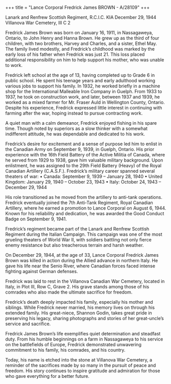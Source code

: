 +++
title = "Lance Corporal Fredrick James BROWN - A/28109"
+++


Lanark and Renfrew Scottish Regiment, R.C.I.C.
KIA December 29, 1944
Villanova War Cemetery, III C 2


Fredrick James Brown was born on January 16, 1911, in Nassagaweya, Ontario, to John Henry and Hanna Brown. He grew up as the third of four children, with two brothers, Harvey and Charles, and a sister, Ethel May. The family lived modestly, and Fredrick’s childhood was marked by the early loss of his father when Fredrick was just 21. This loss placed additional responsibility on him to help support his mother, who was unable to work.

Fredrick left school at the age of 13, having completed up to Grade 6 in public school. He spent his teenage years and early adulthood working various jobs to support his family. 
In 1932, he worked briefly in a machine shop for the International Malleable Iron Company in Guelph. From 1933 to 1937, he took on construction work, and later, between 1937 and 1939, he worked as a mixed farmer for Mr. Fraser Auld in Wellington County, Ontario. 
Despite his experience, Fredrick expressed little interest in continuing with farming after the war, hoping instead to pursue contracting work.

A quiet man with a calm demeanor, Fredrick enjoyed fishing in his spare time. Though noted by superiors as a slow thinker with a somewhat indifferent attitude, he was dependable and dedicated to his work.

Fredrick’s desire for excitement and a sense of purpose led him to enlist in the Canadian Army on September 9, 1939, in Guelph, Ontario. His prior experience with the 16th Field Battery of the Active Militia of Canada, where he served from 1929 to 1938, gave him valuable military background. 
Upon enlistment, he was assigned to the 29th Field Battery (Heavy) of the Royal Canadian Artillery (C.A.S.F.).
Fredrick’s military career spanned several theaters of war:
	•	Canada: September 9, 1939 – January 28, 1940
	•	United Kingdom: January 29, 1940 – October 23, 1943
	•	Italy: October 24, 1943 – December 29, 1944

His role transitioned as he moved from the artillery to anti-tank operations. 
Fredrick eventually joined the 7th Anti-Tank Regiment, Royal Canadian Artillery, where he earned a promotion to Lance Corporal on August 6, 1944. 
Known for his reliability and dedication, he was awarded the Good Conduct Badge on September 9, 1941.

Fredrick’s regiment became part of the Lanark and Renfrew Scottish Regiment during the Italian Campaign. This campaign was one of the most grueling theaters of World War II, with soldiers battling not only fierce enemy resistance but also treacherous terrain and harsh weather.

On December 29, 1944, at the age of 33, Lance Corporal Fredrick James Brown was killed in action during the Allied advance in northern Italy. He gave his life near the Senio River, where Canadian forces faced intense fighting against German defenses.

Fredrick was laid to rest in the Villanova Canadian War Cemetery, located in Italy, in Plot III, Row C, Grave 2. His grave stands among those of his comrades who also made the ultimate sacrifice for freedom.

Fredrick’s death deeply impacted his family, especially his mother and siblings. While Fredrick never married, his memory lives on through his extended family. His great-niece, Shannon Godin, takes great pride in preserving his legacy, sharing photographs and stories of her great-uncle’s service and sacrifice.

Fredrick James Brown’s life exemplifies quiet determination and steadfast duty. From his humble beginnings on a farm in Nassagaweya to his service on the battlefields of Europe, Fredrick demonstrated unwavering commitment to his family, his comrades, and his country.

Today, his name is etched into the stone at Villanova War Cemetery, a reminder of the sacrifices made by so many in the pursuit of peace and freedom. 
His story continues to inspire gratitude and admiration for those who gave everything for a better future.

